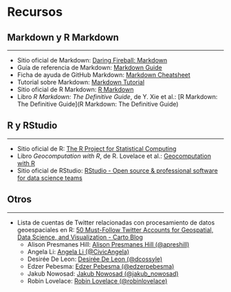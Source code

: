 # Recursos

## Markdown y R Markdown
----------------------
- Sitio oficial de Markdown: [Daring Fireball: Markdown](https://daringfireball.net/projects/markdown/)
- Guía de referencia de Markdown: [Markdown Guide](https://www.markdownguide.org/)
- Ficha de ayuda de GitHub Markdown: [Markdown Cheatsheet](https://github.com/adam-p/markdown-here/wiki/Markdown-Cheatsheet)
- Tutorial sobre Markdown: [Markdown Tutorial](https://www.markdowntutorial.com/)
- Sitio oficial de R Markdown: [R Markdown](https://rmarkdown.rstudio.com/)
- Libro _R Markdown: The Definitive Guide_, de Y. Xie et al.: [R Markdown: The Definitive Guide](R Markdown: The Definitive Guide)

## R y RStudio
----------------------
- Sitio oficial de R: [The R Project for Statistical Computing](https://www.r-project.org/)
- Libro _Geocomputation with R_, de R. Lovelace et al.: [Geocomputation with R](https://geocompr.robinlovelace.net/)
- Sitio oficial de RStudio: [RStudio - Open source & professional software for data science teams](https://rstudio.com/)

## Otros
----------------------
- Lista de cuentas de Twitter relacionadas con procesamiento de datos geoespaciales en R: [50 Must-Follow Twitter Accounts for Geospatial, Data Science, and Visualization - Carto Blog](https://carto.com/blog/twitter-guide-2018/)
    - Alison Presmanes Hill: [Alison Presmanes Hill (@apreshill)](https://twitter.com/apreshill)
    - Angela Li: [Angela Li (@CivicAngela)](https://twitter.com/CivicAngela)
    - Desirée De Leon: [Desirée De Leon (@dcossyle)](https://twitter.com/dcossyle)
    - Edzer Pebesma: [Edzer Pebesma (@edzerpebesma)](https://twitter.com/edzerpebesma)
    - Jakub Nowosad: [Jakub Nowosad (@jakub_nowosad)](https://twitter.com/jakub_nowosad)
    - Robin Lovelace: [Robin Lovelace (@robinlovelace)](https://twitter.com/robinlovelace)
